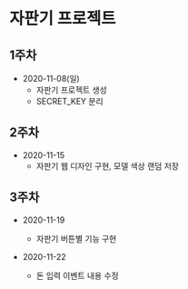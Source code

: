 # 자판기 프로젝트

## 1주차

- 2020-11-08(일)
    - 자판기 프로젝트 생성
    - SECRET_KEY 분리
    
 ## 2주차
- 2020-11-15
    - 자판기 웹 디자인 구현, 모델 색상 랜덤 저장
## 3주차
- 2020-11-19
    - 자판기 버튼별 기능 구현

- 2020-11-22
    - 돈 입력 이벤트 내용 수정
